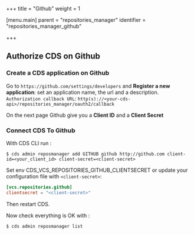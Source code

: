 +++
title = "Github"
weight = 1

[menu.main]
parent = "repositories_manager"
identifier = "repositories_manager_github"

+++

## Authorize CDS on Github
### Create a CDS application on Github
Go to `https://github.com/settings/developers` and **Register a new application**: set an application name, the url and a description. `Authorization callback URL`: `http(s)://<your-cds-api>/repositories_manager/oauth2/callback`

On the next page Github give you a **Client ID** and a **Client Secret**

### Connect CDS To Github
With CDS CLI run :

 ```
 $ cds admin reposmanager add GITHUB github http://github.com client-id=<your_client_id> client-secret=<client-secret>
 ```

Set env CDS_VCS_REPOSITORIES_GITHUB_CLIENTSECRET or update your configuration file with `<client-secret>`:

```toml
[vcs.repositories.github]
clientsecret = "<client-secret>"
```

Then restart CDS.

Now check everything is OK with :
 ```
 $ cds admin reposmanager list
 ```
